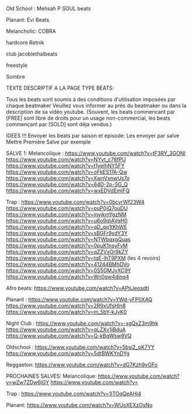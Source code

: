 Old School : 
Mehsah
P SOUL beats

Planant:
Evi Beats

Melancholic:
COBRA

hardcore
Retnik

club
jacoblethalbeats

freestyle

Sombre

TEXTE DESCRIPTIF A LA PAGE TYPE BEATS:

Tous les beats sont soumis à des conditions d'utilisation imposées par chaque beatmaker
Veuillez vous informer au près du beatmaker ou dans la description de sa vidéo youtube.
(Souvent, les beats commencant par [FREE] sont libre de droits pour un usage non-commercial,
les beats commençant par [SOLD] sont déja vendus.)


IDEES !!!
Envoyer les beats par saison et episode:
Les envoyer par salve
Mettre Première Salve par exemple


SALVE 1:
Melancolique : 
https://www.youtube.com/watch?v=tF3RY_3GONI
https://www.youtube.com/watch?v=NYvt_c78fPU
https://www.youtube.com/watch?v=t1yeIhNY5FY
https://www.youtube.com/watch?v=oFkES17A-Qw
https://www.youtube.com/watch?v=XwnVxnwUs7o
https://www.youtube.com/watch?v=64D-2p-SG_Q
https://www.youtube.com/watch?v=wxEDVdEmIFQ


Trap :
https://www.youtube.com/watch?v=0bcvrWf23W4
https://www.youtube.com/watch?v=puP0jQ7ouDU
https://www.youtube.com/watch?v=jnyjkmYgzNM
https://www.youtube.com/watch?v=u6o9qtAVqH0
https://www.youtube.com/watch?v=qD_qq1tKhWE
https://www.youtube.com/watch?v=sBGFr9sdY3Y
https://www.youtube.com/watch?v=NTWbqxgQuas
https://www.youtube.com/watch?v=0puK1nsyFvM
https://www.youtube.com/watch?v=qZZVxOr9kZY
https://www.youtube.com/watch?v=tqE-lhT9PXM (les 4 revoirs)
https://www.youtube.com/watch?v=41244BMhDVo
https://www.youtube.com/watch?v=0S5GMJvXC9Y
https://www.youtube.com/watch?v=Wn0qw4dinq4

Afro beats:
https://www.youtube.com/watch?v=APtiJeosdtI

Planant :
https://www.youtube.com/watch?v=YWd-yFP0XAQ
https://www.youtube.com/watch?v=2R9xUfsHln8
https://www.youtube.com/watch?v=m_5bY-kJyK0

Night Club :
https://www.youtube.com/watch?v=-xgQxZ3m9hk
https://www.youtube.com/watch?v=qLZXv1jBduA
https://www.youtube.com/watch?v=Q-kBgWsw9VQ

Oldschool :
https://www.youtube.com/watch?v=5bsi2_pK7YY
https://www.youtube.com/watch?v=5dtBWKYnDYg

Reggaeton:
https://www.youtube.com/watch?v=dG7Kzh9vGFo

PROCHAINES SALVES:
Melancolique:
https://www.youtube.com/watch?v=wZw7ZDw6jGY
https://www.youtube.com/watch?v=

Trap : 
https://www.youtube.com/watch?v=1lTOqQeAHi4

Planant:
https://www.youtube.com/watch?v=WUoXEXzOsNo

